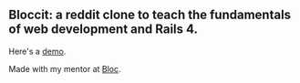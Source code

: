 ## Bloccit: a reddit clone to teach the fundamentals of web development and Rails 4.

Here's a [demo](https://bloccit-2015.herokuapp.com/).

Made with my mentor at [Bloc](http://bloc.io).